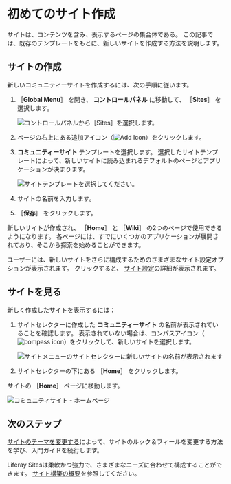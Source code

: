 # 初めてのサイト作成

サイトは、コンテンツを含み、表示するページの集合体である。 この記事では、既存のテンプレートをもとに、新しいサイトを作成する方法を説明します。

## サイトの作成

新しいコミュニティーサイトを作成するには、次の手順に従います。

1. ［**Global Menu**］ を開き、 **コントロールパネル** に移動して、 ［**Sites**］ を選択します。

    ![コントロールパネルから［Sites］を選択します。](./creating-your-first-site/images/01.png)

1. ページの右上にある追加アイコン（![Add Icon](../images/icon-add.png)）をクリックします。

1. **コミュニティーサイト** テンプレートを選択します。 選択したサイトテンプレートによって、新しいサイトに読み込まれるデフォルトのページとアプリケーションが決まります。

   ![サイトテンプレートを選択してください。](./creating-your-first-site/images/02.png)

1. サイトの名前を入力します。

1. ［**保存**］ をクリックします。

新しいサイトが作成され、 ［**Home**］ と ［**Wiki**］ の2つのページで使用できるようになります。 各ページには、すでにいくつかのアプリケーションが展開されており、そこから探索を始めることができます。

ユーザーには、新しいサイトをさらに構成するためのさまざまなサイト設定オプションが表示されます。 クリックすると、 [サイト設定](../site-building/site-settings.md)の詳細が表示されます。

## サイトを見る

新しく作成したサイトを表示するには：

1. サイトセレクターに作成した **コミュニティーサイト** の名前が表示されていることを確認します。 表示されていない場合は、コンパスアイコン（![compass icon](../images/icon-compass.png)）をクリックして、新しいサイトを選択します。

    ![サイトメニューのサイトセレクターに新しいサイトの名前が表示されます](./creating-your-first-site/images/03.png)

1. サイトセレクターの下にある ［**Home**］ をクリックします。

サイトの ［**Home**］ ページに移動します。

![コミュニティサイト - ホームページ](./creating-your-first-site/images/04.png)

## 次のステップ

[サイトのテーマを変更する](./changing-your-sites-appearance.md)によって、サイトのルック＆フィールを変更する方法を学び、入門ガイドを続行します。

Liferay Sitesは柔軟かつ強力で、さまざまなニーズに合わせて構成することができます。 [サイト構築の概要](../site-building/getting-started-with-site-building.md)を参照してください。
